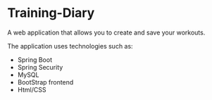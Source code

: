 # Training-Diary
A web application that allows you to create and save your workouts.

The application uses technologies such as: 
- Spring Boot 
- Spring Security 
- MySQL
- BootStrap frontend
- Html/CSS
